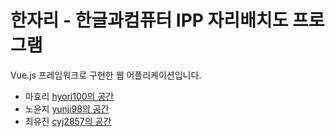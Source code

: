 # 한자리 - 한글과컴퓨터 IPP 자리배치도 프로그램   
Vue.js 프레임워크로 구현한 웹 어플리케이션입니다. 
- 마효리 [hyori100의 공간](https://github.com/hyori100)
- 노윤지 [yunji98의 공간](https://github.com/yunji98)
- 최유진 [cyj2857의 공간](https://github.com/cyj2857)
